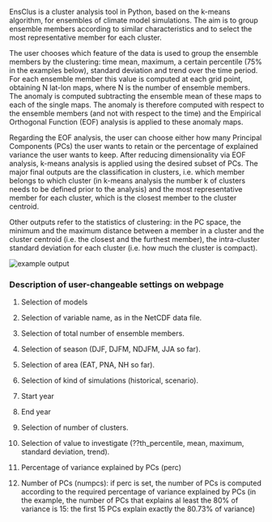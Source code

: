EnsClus is a cluster analysis tool in Python, based on the k-means algorithm, for ensembles of climate model simulations. The aim is to group ensemble members according to similar characteristics and to select the most representative member for each cluster.

The user chooses which feature of the data is used to group the ensemble members by the clustering: time mean, maximum, a certain percentile (75% in the examples below), standard deviation and trend over the time period. For each ensemble member this value is computed at each grid point, obtaining N lat-lon maps, where N is the number of ensemble members. The anomaly is computed subtracting the ensemble mean of these maps to each of the single maps. The anomaly is therefore computed with respect to the ensemble members (and not with respect to the time) and the Empirical Orthogonal Function (EOF) analysis is applied to these anomaly maps.

Regarding the EOF analysis, the user can choose either how many Principal Components (PCs) the user wants to retain or the percentage of explained variance the user wants to keep. After reducing dimensionality via EOF analysis, k-means analysis is applied using the desired subset of PCs. The major final outputs are the classification in clusters, i.e. which member belongs to which cluster (in k-means analysis the number k of clusters needs to be defined prior to the analysis) and the most representative member for each cluster, which is the closest member to the cluster centroid.

Other outputs refer to the statistics of clustering: in the PC space, the minimum and the maximum distance between a member in a cluster and the cluster centroid (i.e. the closest and the furthest member), the intra-cluster standard deviation for each cluster (i.e. how much the cluster is compact).

![example output](diagnosticsdata/ensclus/JJApranomaly_hist-min-small.png "Example output")

### Description of user-changeable settings on webpage

1) Selection of models

2) Selection of variable name, as in the NetCDF data file.

3) Selection of total number of ensemble members.

4) Selection of season (DJF, DJFM, NDJFM, JJA so far).

5) Selection of area (EAT, PNA, NH so far).

6) Selection of kind of simulations (historical, scenario).

7) Start year

8) End year

9) Selection of number of clusters.

10) Selection of value to investigate (??th_percentile, mean, maximum, standard deviation, trend).

11) Percentage of variance explained by PCs (perc)

12) Number of PCs (numpcs): if perc is set, the number of PCs is computed according to the required percentage of variance explained by PCs (in the example, the number of PCs that explains al least the 80% of variance is 15: the first 15 PCs explain exactly the 80.73% of variance)


